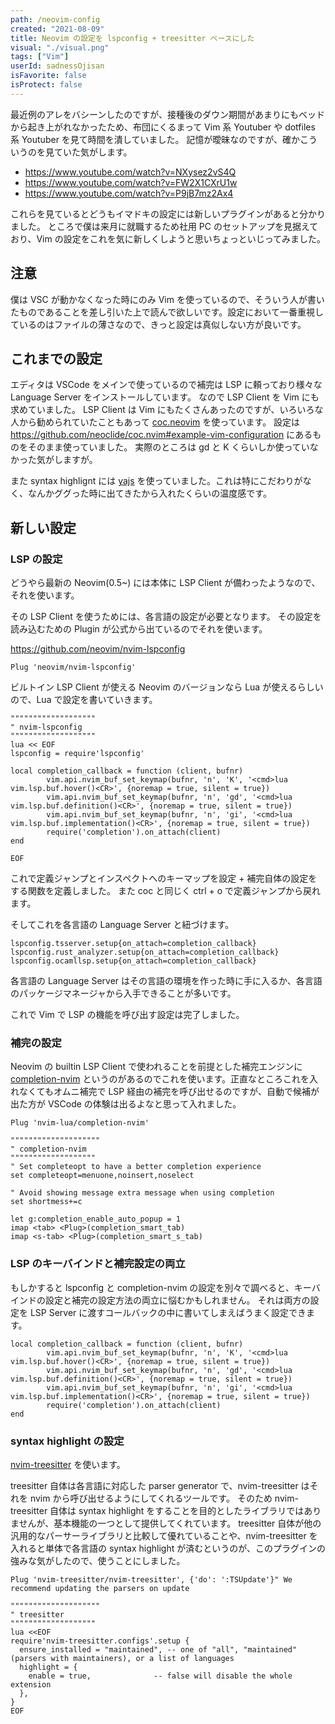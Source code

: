 ```yaml
---
path: /neovim-config
created: "2021-08-09"
title: Neovim の設定を lspconfig + treesitter ベースにした
visual: "./visual.png"
tags: ["Vim"]
userId: sadnessOjisan
isFavorite: false
isProtect: false
---
```


最近例のアレをバシーンしたのですが、接種後のダウン期間があまりにもベッドから起き上がれなかったため、布団にくるまって Vim 系 Youtuber や dotfiles 系 Youtuber を見て時間を潰していました。
記憶が曖昧なのですが、確かこういうのを見ていた気がします。

- <https://www.youtube.com/watch?v=NXysez2vS4Q>
- <https://www.youtube.com/watch?v=FW2X1CXrU1w>
- <https://www.youtube.com/watch?v=P9jB7mz2Ax4>

これらを見ているとどうもイマドキの設定には新しいプラグインがあると分かりました。
ところで僕は来月に就職するため社用 PC のセットアップを見据えており、Vim の設定をこれを気に新しくしようと思いちょっといじってみました。

## 注意

僕は VSC が動かなくなった時にのみ Vim を使っているので、そういう人が書いたものであることを差し引いた上で読んで欲しいです。設定において一番重視しているのはファイルの薄さなので、きっと設定は真似しない方が良いです。

## これまでの設定

エディタは VSCode をメインで使っているので補完は LSP に頼っており様々な Language Server をインストールしています。
なので LSP Client を Vim にも求めていました。
LSP Client は Vim にもたくさんあったのですが、いろいろな人から勧められていたこともあって [coc.neovim](https://github.com/neoclide/coc.nvim) を使っています。
設定は <https://github.com/neoclide/coc.nvim#example-vim-configuration> にあるものをそのまま使っていました。
実際のところは gd と K くらいしか使っていなかった気がしますが。

また syntax highlignt には [yajs](https://github.com/othree/yajs.vim) を使っていました。これは特にこだわりがなく、なんかググった時に出てきたから入れたくらいの温度感です。

## 新しい設定

### LSP の設定

どうやら最新の Neovim(0.5~) には本体に LSP Client が備わったようなので、それを使います。

その LSP Client を使うためには、各言語の設定が必要となります。
その設定を読み込むための Plugin が公式から出ているのでそれを使います。

<https://github.com/neovim/nvim-lspconfig>

```
Plug 'neovim/nvim-lspconfig'
```

ビルトイン LSP Client が使える Neovim のバージョンなら Lua が使えるらしいので、Lua で設定を書いていきます。

```
"""""""""""""""""""
" nvim-lspconfig
"""""""""""""""""""
lua << EOF
lspconfig = require'lspconfig'

local completion_callback = function (client, bufnr)
        vim.api.nvim_buf_set_keymap(bufnr, 'n', 'K', '<cmd>lua vim.lsp.buf.hover()<CR>', {noremap = true, silent = true})
        vim.api.nvim_buf_set_keymap(bufnr, 'n', 'gd', '<cmd>lua vim.lsp.buf.definition()<CR>', {noremap = true, silent = true})
        vim.api.nvim_buf_set_keymap(bufnr, 'n', 'gi', '<cmd>lua vim.lsp.buf.implementation()<CR>', {noremap = true, silent = true})
        require('completion').on_attach(client)
end

EOF
```

これで定義ジャンプとインスペクトへのキーマップを設定 + 補完自体の設定をする関数を定義しました。
また coc と同じく ctrl + o で定義ジャンプから戻れます。

そしてこれを各言語の Language Server と紐づけます。

```
lspconfig.tsserver.setup{on_attach=completion_callback}
lspconfig.rust_analyzer.setup{on_attach=completion_callback}
lspconfig.ocamllsp.setup{on_attach=completion_callback}
```

各言語の Language Server はその言語の環境を作った時に手に入るか、各言語のパッケージマネージャから入手できることが多いです。

これで Vim で LSP の機能を呼び出す設定は完了しました。

### 補完の設定

Neovim の builtin LSP Client で使われることを前提とした補完エンジンに [completion-nvim](https://github.com/nvim-lua/completion-nvim) というのがあるのでこれを使います。正直なところこれを入れなくてもオムニ補完で LSP 経由の補完を呼び出せるのですが、自動で候補が出た方が VSCode の体験は出るよなと思って入れました。

```
Plug 'nvim-lua/completion-nvim'

""""""""""""""""""""
" completion-nvim
"""""""""""""""""""
" Set completeopt to have a better completion experience
set completeopt=menuone,noinsert,noselect

" Avoid showing message extra message when using completion
set shortmess+=c

let g:completion_enable_auto_popup = 1
imap <tab> <Plug>(completion_smart_tab)
imap <s-tab> <Plug>(completion_smart_s_tab)
```

### LSP のキーバインドと補完設定の両立

もしかすると lspconfig と completion-nvim の設定を別々で調べると、キーバインドの設定と補完の設定方法の両立に悩むかもしれません。
それは両方の設定を LSP Server に渡すコールバックの中に書いてしまえばうまく設定できます。

```
local completion_callback = function (client, bufnr)
        vim.api.nvim_buf_set_keymap(bufnr, 'n', 'K', '<cmd>lua vim.lsp.buf.hover()<CR>', {noremap = true, silent = true})
        vim.api.nvim_buf_set_keymap(bufnr, 'n', 'gd', '<cmd>lua vim.lsp.buf.definition()<CR>', {noremap = true, silent = true})
        vim.api.nvim_buf_set_keymap(bufnr, 'n', 'gi', '<cmd>lua vim.lsp.buf.implementation()<CR>', {noremap = true, silent = true})
        require('completion').on_attach(client)
end
```

### syntax highlight の設定

[nvim-treesitter](https://github.com/nvim-treesitter/nvim-treesitter) を使います。

treesitter 自体は各言語に対応した parser generator で、nvim-treesitter はそれを nvim から呼び出せるようにしてくれるツールです。
そのため nvim-treesitter 自体は syntax highlight をすることを目的としたライブラリではありませんが、基本機能の一つとして提供してくれています。
treesitter 自体が他の汎用的なパーサーライブラリと比較して優れていることや、nvim-treesitter を入れると単体で各言語の syntax highlight が済むというのが、このプラグインの強みな気がしたので、使うことにしました。

```
Plug 'nvim-treesitter/nvim-treesitter', {'do': ':TSUpdate'}" We recommend updating the parsers on update

""""""""""""""""""""
" treesitter
"""""""""""""""""""
lua <<EOF
require'nvim-treesitter.configs'.setup {
  ensure_installed = "maintained", -- one of "all", "maintained" (parsers with maintainers), or a list of languages
  highlight = {
    enable = true,              -- false will disable the whole extension
  },
}
EOF
```

